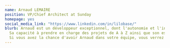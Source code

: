 ```yaml
---
name: Arnaud LEMAIRE
position: VP/Chief Architect at Sunday
homepage: yes
social_media_link: "https://www.linkedin.com/in/lilobase/"
blurb: Arnaud est un développeur exceptionnel, dont l'autonomie et l'initiative ont marqué son passage dans nos équipes.
  Sa capacité à prendre en charge des projets de A à Z ainsi que son esprit d'analyse et de synthèse en font un très bon leader technique.
  Si vous avez la chance d'avoir Arnaud dans votre équipe, vous verrez rapidement son impact positif. Je recommande Arnaud avec enthousiasme.
---
```

